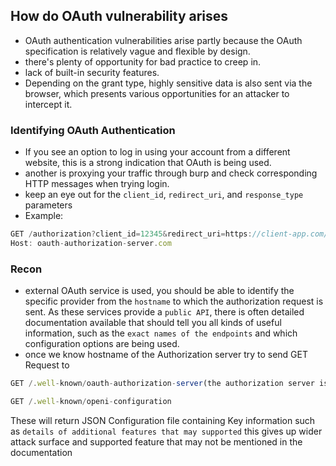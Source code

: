 ## How do OAuth vulnerability arises
* OAuth authentication vulnerabilities arise partly because the OAuth specification is relatively vague and flexible by design.
* there's plenty of opportunity for bad practice to creep in.
* lack of built-in security features.
* Depending on the grant type, highly sensitive data is also sent via the browser, which presents various opportunities for an attacker to intercept it.

### Identifying OAuth Authentication 
* If you see an option to log in using your account from a different website, this is a strong indication that OAuth is being used.
* another is proxying your traffic through burp and check corresponding HTTP messages when trying login.
* keep an eye out for the `client_id`, `redirect_uri`, and `response_type` parameters
* Example:
```js
GET /authorization?client_id=12345&redirect_uri=https://client-app.com/callback&response_type=token&scope=openid%20profile&state=ae13d489bd00e3c24 HTTP/1.1  
Host: oauth-authorization-server.com
```

### Recon
* external OAuth service is used, you should be able to identify the specific provider from the `hostname` to which the authorization request is sent. As these services provide a `public API`, there is often detailed documentation available that should tell you all kinds of useful information, such as the `exact names of the endpoints` and which configuration options are being used.
* once we know hostname of the Authorization server try to send GET Request to 
```js
GET /.well-known/oauth-authorization-server(the authorization server is used by application)

GET /.well-known/openi-configuration 
```
These will return JSON Configuration file containing Key information such as `details of additional features that may supported` this gives up wider attack surface and supported feature that may not be mentioned in the documentation


